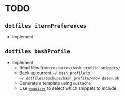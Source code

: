 # TODO

## `dotfiles itermPreferences`

- Implement

## `dotfiles bashProfile`

- Implement
  - Read files from `resources/bash_profile_snippets/`
  - Back up current `~/.bash_profile` to `~/.dotfiles/backups/bash_profile/<now date>.sh`
  - Generate a template using `mustache`
  - Use [`enquirer`](https://github.com/enquirer/enquirer) to select which snippets to include
